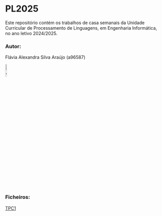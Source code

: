 # PL2025

Este repositório contém os trabalhos de casa semanais da Unidade Curricular de Processamento de Linguagens, em Engenharia Informática, no ano letivo 2024/2025.


### Autor:
Flávia Alexandra Silva Araújo (a96587)

<img src="https://avatars.githubusercontent.com/u/73347444?v=4" alt="Autora" width="10%">

### Ficheiros:
[TPC1](https://github.com/flaviaraujo/PL2025/tree/main/TPC1)
